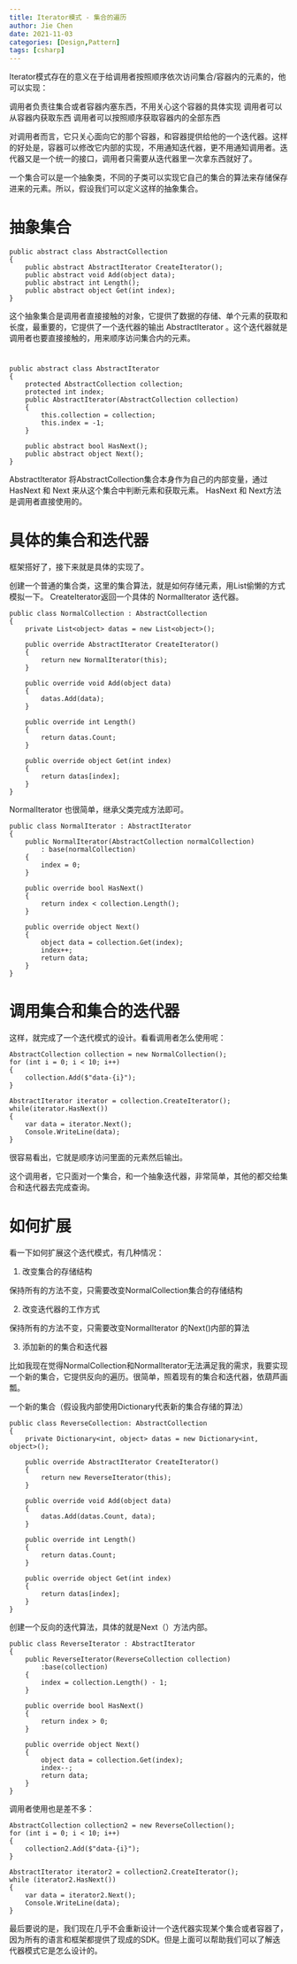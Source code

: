 ```yaml
---
title: Iterator模式 - 集合的遍历
author: Jie Chen
date: 2021-11-03
categories: [Design,Pattern]
tags: [csharp]
---
```


Iterator模式存在的意义在于给调用者按照顺序依次访问集合/容器内的元素的，他可以实现：

调用者负责往集合或者容器内塞东西，不用关心这个容器的具体实现
调用者可以从容器内获取东西
调用者可以按照顺序获取容器内的全部东西

对调用者而言，它只关心面向它的那个容器，和容器提供给他的一个迭代器。这样的好处是，容器可以修改它内部的实现，不用通知迭代器，更不用通知调用者。迭代器又是一个统一的接口，调用者只需要从迭代器里一次拿东西就好了。

一个集合可以是一个抽象类，不同的子类可以实现它自己的集合的算法来存储保存进来的元素。所以，假设我们可以定义这样的抽象集合。

# 抽象集合

~~~
public abstract class AbstractCollection
{
    public abstract AbstractIterator CreateIterator();
    public abstract void Add(object data);
    public abstract int Length();
    public abstract object Get(int index);
}
~~~

这个抽象集合是调用者直接接触的对象，它提供了数据的存储、单个元素的获取和长度，最重要的，它提供了一个迭代器的输出 AbstractIterator 。这个迭代器就是调用者也要直接接触的，用来顺序访问集合内的元素。

# 

~~~
public abstract class AbstractIterator
{
    protected AbstractCollection collection;
    protected int index;
    public AbstractIterator(AbstractCollection collection)
    {
        this.collection = collection;
        this.index = -1;
    }

    public abstract bool HasNext();
    public abstract object Next();
}
~~~

AbstractIterator 将AbstractCollection集合本身作为自己的内部变量，通过HasNext 和 Next 来从这个集合中判断元素和获取元素。 HasNext 和 Next方法是调用者直接使用的。

# 具体的集合和迭代器

框架搭好了，接下来就是具体的实现了。

创建一个普通的集合类，这里的集合算法，就是如何存储元素，用List偷懒的方式模拟一下。 CreateIterator返回一个具体的 NormalIterator 迭代器。

~~~
public class NormalCollection : AbstractCollection
{
    private List<object> datas = new List<object>();

    public override AbstractIterator CreateIterator()
    {
        return new NormalIterator(this);
    }

    public override void Add(object data)
    {
        datas.Add(data);
    }

    public override int Length()
    {
        return datas.Count;
    }

    public override object Get(int index)
    {
        return datas[index];
    }
}
~~~

NormalIterator 也很简单，继承父类完成方法即可。

~~~
public class NormalIterator : AbstractIterator
{
    public NormalIterator(AbstractCollection normalCollection)
        : base(normalCollection)
    {
        index = 0;
    }

    public override bool HasNext()
    {
        return index < collection.Length();
    }

    public override object Next()
    {
        object data = collection.Get(index);
        index++;
        return data;
    }
}
~~~

# 调用集合和集合的迭代器

这样，就完成了一个迭代模式的设计。看看调用者怎么使用呢：

~~~
AbstractCollection collection = new NormalCollection();
for (int i = 0; i < 10; i++)
{
	collection.Add($"data-{i}");
}

AbstractIterator iterator = collection.CreateIterator();
while(iterator.HasNext())
{
	var data = iterator.Next();
	Console.WriteLine(data);
}
~~~

很容易看出，它就是顺序访问里面的元素然后输出。

这个调用者，它只面对一个集合，和一个抽象迭代器，非常简单，其他的都交给集合和迭代器去完成查询。

# 如何扩展

看一下如何扩展这个迭代模式，有几种情况：

1. 改变集合的存储结构

保持所有的方法不变，只需要改变NormalCollection集合的存储结构

2. 改变迭代器的工作方式

保持所有的方法不变，只需要改变NormalIterator 的Next()内部的算法

3. 添加新的的集合和迭代器

比如我现在觉得NormalCollection和NormalIterator无法满足我的需求，我要实现一个新的集合，它提供反向的遍历。很简单，照着现有的集合和迭代器，依葫芦画瓢。

一个新的集合（假设我内部使用Dictionary代表新的集合存储的算法）

~~~
public class ReverseCollection: AbstractCollection
{
    private Dictionary<int, object> datas = new Dictionary<int, object>();

    public override AbstractIterator CreateIterator()
    {
        return new ReverseIterator(this);
    }

    public override void Add(object data)
    {
        datas.Add(datas.Count, data);
    }

    public override int Length()
    {
        return datas.Count;
    }

    public override object Get(int index)
    {
        return datas[index];
    }
}
~~~

创建一个反向的迭代算法，具体的就是Next（）方法内部。

~~~
public class ReverseIterator : AbstractIterator
{
    public ReverseIterator(ReverseCollection collection)
        :base(collection)
    {
        index = collection.Length() - 1;
    }

    public override bool HasNext()
    {
        return index > 0;
    }

    public override object Next()
    {
        object data = collection.Get(index);
        index--;
        return data;
    }
}
~~~

调用者使用也是差不多：

~~~
AbstractCollection collection2 = new ReverseCollection();
for (int i = 0; i < 10; i++)
{
	collection2.Add($"data-{i}");
}

AbstractIterator iterator2 = collection2.CreateIterator();
while (iterator2.HasNext())
{
	var data = iterator2.Next();
	Console.WriteLine(data);
}
~~~


最后要说的是，我们现在几乎不会重新设计一个迭代器实现某个集合或者容器了，因为所有的语言和框架都提供了现成的SDK。但是上面可以帮助我们可以了解迭代器模式它是怎么设计的。